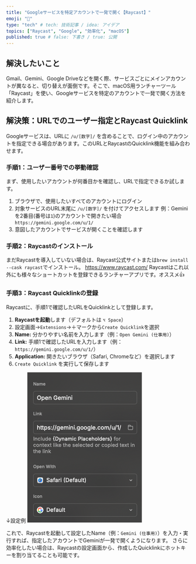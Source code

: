 ```yaml
---
title: "Googleサービスを特定アカウントで一発で開く【Raycast】"
emoji: "🚀"
type: "tech" # tech: 技術記事 / idea: アイデア
topics: ["Raycast", "Google", "効率化", "macOS"]
published: true # false: 下書き / true: 公開
---
```


## 解決したいこと

Gmail、Gemini、Google Driveなどを開く際、サービスごとにメインアカウントが異なると、切り替えが面倒です。そこで、macOS用ランチャーツール「Raycast」を使い、Googleサービスを特定のアカウントで一発で開く方法を紹介します。

## 解決策：URLでのユーザー指定とRaycast Quicklink

Googleサービスは、URLに `/u/[数字]/` を含めることで、ログイン中のアカウントを指定できる場合があります。このURLとRaycastのQuicklink機能を組み合わせます。

### 手順1：ユーザー番号での挙動確認

まず、使用したいアカウントが何番目かを確認し、URLで指定できるか試します。

1. ブラウザで、使用したいすべてのアカウントにログイン
2. 対象サービスのURL末尾に `/u/[数字]/` を付けてアクセスします
  例：Geminiを2番目(番号は`1`)のアカウントで開きたい場合
    `https://gemini.google.com/u/1/`
3. 意図したアカウントでサービスが開くことを確認します

### 手順2：Raycastのインストール

まだRaycastを導入していない場合は、Raycast公式サイトまたは`brew install --cask raycast`でインストール。
https://www.raycast.com/
Raycastはこれ以外にも様々なショートカットを登録できるランチャーアプリです。オススメ👍

### 手順3：Raycast Quicklinkの登録

Raycastに、手順1で確認したURLをQuicklinkとして登録します。

1.  **Raycastを起動**します（デフォルトは `⌥ Space`）
2.  設定画面→`Extensions`→＋マークから`Create Quicklink`を選択
3.  **Name:** 分かりやすい名前を入力します（例：`Open Gemini (仕事用)`）
4.  **Link:** 手順1で確認したURLを入力します（例：`https://gemini.google.com/u/1/`）
5.  **Application:** 開きたいブラウザ（Safari, Chromeなど）を選択します
6.  `Create Quicklink` を実行して保存します

↓設定例
![](/images/switch-google-account/raycast_settings.png)


これで、Raycastを起動して設定したName（例：`Gemini (仕事用)`）を入力・実行すれば、指定したアカウントでGeminiが一発で開くようになります。
さらに効率化したい場合は、Raycastの設定画面から、作成したQuicklinkにホットキーを割り当てることも可能です。
